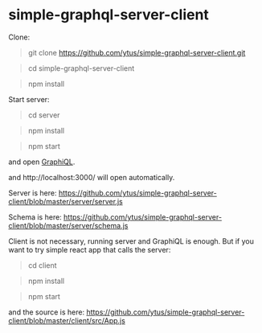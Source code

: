 # simple-graphql-server-client

Clone:

> git clone https://github.com/ytus/simple-graphql-server-client.git

> cd simple-graphql-server-client

> npm install

Start server:

> cd server

> npm install

> npm start

and open [GraphiQL](http://localhost:4000/graphql?query=%23%20Welcome%20to%20GraphiQL%0A%23%0A%23%20GraphiQL%20is%20an%20in-browser%20tool%20for%20writing%2C%20validating%2C%20and%0A%23%20testing%20GraphQL%20queries.%0A%23%0A%23%20Type%20queries%20into%20this%20side%20of%20the%20screen%2C%20and%20you%20will%20see%20intelligent%0A%23%20typeaheads%20aware%20of%20the%20current%20GraphQL%20type%20schema%20and%20live%20syntax%20and%0A%23%20validation%20errors%20highlighted%20within%20the%20text.%0A%23%0A%23%20GraphQL%20queries%20typically%20start%20with%20a%20%22%7B%22%20character.%20Lines%20that%20starts%0A%23%20with%20a%20%23%20are%20ignored.%0A%23%0A%23%20An%20example%20GraphQL%20query%20might%20look%20like%3A%0A%23%0A%23%20%20%20%20%20%7B%0A%23%20%20%20%20%20%20%20field(arg%3A%20%22value%22)%20%7B%0A%23%20%20%20%20%20%20%20%20%20subField%0A%23%20%20%20%20%20%20%20%7D%0A%23%20%20%20%20%20%7D%0A%23%0A%23%20Keyboard%20shortcuts%3A%0A%23%0A%23%20%20%20%20%20%20%20Run%20Query%3A%20%20Ctrl-Enter%20(or%20press%20the%20play%20button%20above)%0A%23%0A%23%20%20%20Auto%20Complete%3A%20%20Ctrl-Space%20(or%20just%20start%20typing)%0A%0A%0A%0A%23%20%7B%20posts%20%7B%20id%2C%20title%20%7D%7D%0A%0A%0A%0A%23%20%7B%20posts%20%7B%20id%2C%20title%2C%20author%20%7B%20firstName%2C%20lastName%20%7D%7D%20%7D%0A%0A%0A%0A%23%20%7B%20%0A%23%20%20%20author(id%3A%202)%20%7B%0A%23%20%20%20%20%20id%2C%0A%23%20%20%20%20%20firstName%2C%0A%23%20%20%20%20%20lastName%2C%0A%23%20%20%20%20%20posts(titleStarts%3A%20%22Welcome%22)%20%7B%0A%23%20%20%20%20%20%20%20id%2C%0A%23%20%20%20%20%20%20%20title%0A%23%20%20%20%20%20%7D%0A%23%20%20%20%7D%20%0A%23%20%7D%0A%0A%0Amutation%20%7B%0A%20%20upvotePost(postId%3A%207)%20%7B%0A%20%20%20%20post%20%7B%0A%20%20%20%20%20%20id%2C%0A%20%20%20%20%20%20title%2C%0A%20%20%20%20%20%20votes%0A%20%20%20%20%7D%2C%0A%20%20%20%20errors%0A%20%20%7D%0A%7D).

and http://localhost:3000/ will open automatically. 

Server is here: https://github.com/ytus/simple-graphql-server-client/blob/master/server/server.js

Schema is here: https://github.com/ytus/simple-graphql-server-client/blob/master/server/schema.js

Client is not necessary, running server and GraphiQL is enough. But if you want to try simple react app that calls the server:

> cd client

> npm install

> npm start

and the source is here: https://github.com/ytus/simple-graphql-server-client/blob/master/client/src/App.js
